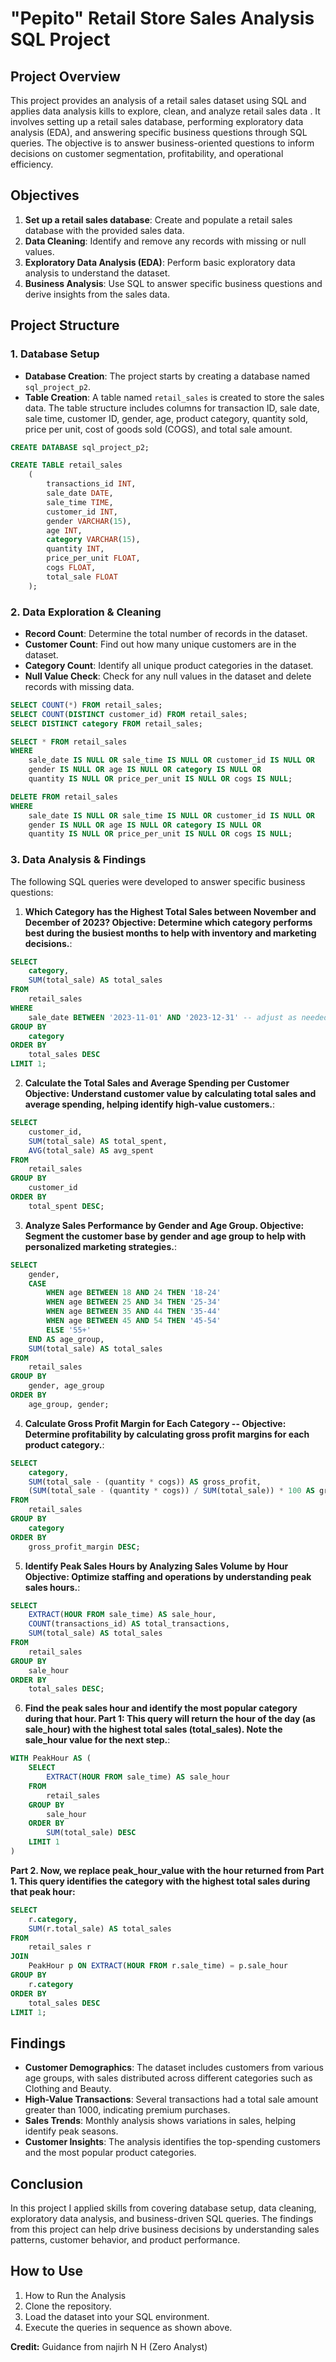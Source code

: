 # "Pepito" Retail Store Sales Analysis SQL Project

## Project Overview

This project provides an analysis of a retail sales dataset using SQL and applies data analysis kills to explore, clean, and analyze retail sales data . It involves setting up a retail sales database, performing exploratory data analysis (EDA), and answering specific business questions through SQL queries. The objective is to answer business-oriented questions to inform decisions on customer segmentation, profitability, and operational efficiency.

## Objectives

1. **Set up a retail sales database**: Create and populate a retail sales database with the provided sales data.
2. **Data Cleaning**: Identify and remove any records with missing or null values.
3. **Exploratory Data Analysis (EDA)**: Perform basic exploratory data analysis to understand the dataset.
4. **Business Analysis**: Use SQL to answer specific business questions and derive insights from the sales data.

## Project Structure

### 1. Database Setup

- **Database Creation**: The project starts by creating a database named `sql_project_p2`.
- **Table Creation**: A table named `retail_sales` is created to store the sales data. The table structure includes columns for transaction ID, sale date, sale time, customer ID, gender, age, product category, quantity sold, price per unit, cost of goods sold (COGS), and total sale amount.

```sql
CREATE DATABASE sql_project_p2;

CREATE TABLE retail_sales
	(
		transactions_id	INT,
		sale_date DATE,
		sale_time TIME,
		customer_id	INT,
		gender VARCHAR(15),	
		age	INT,
		category VARCHAR(15),	
		quantity INT,	
		price_per_unit FLOAT,	
		cogs FLOAT,	
		total_sale FLOAT
	);
```

### 2. Data Exploration & Cleaning

- **Record Count**: Determine the total number of records in the dataset.
- **Customer Count**: Find out how many unique customers are in the dataset.
- **Category Count**: Identify all unique product categories in the dataset.
- **Null Value Check**: Check for any null values in the dataset and delete records with missing data.

```sql
SELECT COUNT(*) FROM retail_sales;
SELECT COUNT(DISTINCT customer_id) FROM retail_sales;
SELECT DISTINCT category FROM retail_sales;

SELECT * FROM retail_sales
WHERE 
    sale_date IS NULL OR sale_time IS NULL OR customer_id IS NULL OR 
    gender IS NULL OR age IS NULL OR category IS NULL OR 
    quantity IS NULL OR price_per_unit IS NULL OR cogs IS NULL;

DELETE FROM retail_sales
WHERE 
    sale_date IS NULL OR sale_time IS NULL OR customer_id IS NULL OR 
    gender IS NULL OR age IS NULL OR category IS NULL OR 
    quantity IS NULL OR price_per_unit IS NULL OR cogs IS NULL;
```

### 3. Data Analysis & Findings

The following SQL queries were developed to answer specific business questions:

1. **Which Category has the Highest Total Sales between November and December of 2023?
    Objective: Determine which category performs best during the busiest months to help with inventory and marketing decisions.**:
```sql
SELECT 
    category,
    SUM(total_sale) AS total_sales
FROM 
    retail_sales
WHERE 
    sale_date BETWEEN '2023-11-01' AND '2023-12-31' -- adjust as needed
GROUP BY 
    category
ORDER BY 
    total_sales DESC
LIMIT 1;

```

2. **Calculate the Total Sales and Average Spending per Customer
   Objective: Understand customer value by calculating total sales and average spending, helping identify high-value customers.**:
```sql
SELECT 
    customer_id,
    SUM(total_sale) AS total_spent,
    AVG(total_sale) AS avg_spent
FROM 
    retail_sales
GROUP BY 
    customer_id
ORDER BY 
    total_spent DESC;
```

3. **Analyze Sales Performance by Gender and Age Group.
   Objective: Segment the customer base by gender and age group to help with personalized marketing strategies.**:
```sql
SELECT 
    gender,
    CASE 
        WHEN age BETWEEN 18 AND 24 THEN '18-24'
        WHEN age BETWEEN 25 AND 34 THEN '25-34'
        WHEN age BETWEEN 35 AND 44 THEN '35-44'
        WHEN age BETWEEN 45 AND 54 THEN '45-54'
        ELSE '55+' 
    END AS age_group,
    SUM(total_sale) AS total_sales
FROM 
    retail_sales
GROUP BY 
    gender, age_group
ORDER BY 
    age_group, gender;
```

4. **Calculate Gross Profit Margin for Each Category
-- Objective: Determine profitability by calculating gross profit margins for each product category.**:
```sql
SELECT 
    category,
    SUM(total_sale - (quantity * cogs)) AS gross_profit,
    (SUM(total_sale - (quantity * cogs)) / SUM(total_sale)) * 100 AS gross_profit_margin
FROM 
    retail_sales
GROUP BY 
    category
ORDER BY 
    gross_profit_margin DESC;
```

5. **Identify Peak Sales Hours by Analyzing Sales Volume by Hour
   Objective: Optimize staffing and operations by understanding peak sales hours.**:
```sql
SELECT 
    EXTRACT(HOUR FROM sale_time) AS sale_hour,
    COUNT(transactions_id) AS total_transactions,
    SUM(total_sale) AS total_sales
FROM 
    retail_sales
GROUP BY 
    sale_hour
ORDER BY 
    total_sales DESC;
```

6. **Find the peak sales hour and identify the most popular category during that hour.
   Part 1: This query will return the hour of the day (as sale_hour) with the highest total sales (total_sales). Note the sale_hour value for the next step.**:
```sql
WITH PeakHour AS (
    SELECT 
        EXTRACT(HOUR FROM sale_time) AS sale_hour
    FROM 
        retail_sales
    GROUP BY 
        sale_hour
    ORDER BY 
        SUM(total_sale) DESC
    LIMIT 1
)
```
**Part 2. Now, we replace peak_hour_value with the hour returned from Part 1. This query identifies the category with the highest total sales during that peak hour:**

```sql
SELECT 
    r.category,
    SUM(r.total_sale) AS total_sales
FROM 
    retail_sales r
JOIN 
    PeakHour p ON EXTRACT(HOUR FROM r.sale_time) = p.sale_hour
GROUP BY 
    r.category
ORDER BY 
    total_sales DESC
LIMIT 1;
```


## Findings

- **Customer Demographics**: The dataset includes customers from various age groups, with sales distributed across different categories such as Clothing and Beauty.
- **High-Value Transactions**: Several transactions had a total sale amount greater than 1000, indicating premium purchases.
- **Sales Trends**: Monthly analysis shows variations in sales, helping identify peak seasons.
- **Customer Insights**: The analysis identifies the top-spending customers and the most popular product categories.

## Conclusion

In this project I applied skills from covering database setup, data cleaning, exploratory data analysis, and business-driven SQL queries. The findings from this project can help drive business decisions by understanding sales patterns, customer behavior, and product performance.

## How to Use

1. How to Run the Analysis
2. Clone the repository.
3. Load the dataset into your SQL environment.
4. Execute the queries in sequence as shown above.

**Credit:** Guidance from najirh N H (Zero Analyst)

